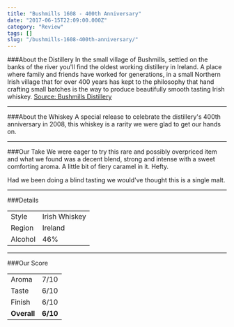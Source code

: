 ```yaml
---
title: "Bushmills 1608 - 400th Anniversary"
date: "2017-06-15T22:09:00.000Z"
category: "Review"
tags: []
slug: "/bushmills-1608-400th-anniversary/"
---
```

###About the Distillery
In the small village of Bushmills, settled on the banks of the river you'll find the oldest working distillery in Ireland. A place where family and friends have worked for generations, in a small Northern Irish village that for over 400 years has kept to the philosophy that hand crafting small batches is the way to produce beautifully smooth tasting Irish whiskey.
[Source: Bushmills Distillery](http://www.bushmills.com/distillery/)

---
###About the Whiskey
A special release to celebrate the distillery's 400th anniversary in 2008, this whiskey is a rarity we were glad to get our hands on.

---

###Our Take
We were eager to try this rare and possibly overpriced item and what we found was a decent blend, strong and intense with a sweet comforting aroma. A little bit of fiery caramel in it. Hefty. 

Had we been doing a blind tasting we would've thought this is a single malt.

---

###Details
<table>  
<tr>  
<td class="grey">Style</td><td>Irish Whiskey</td>  
</tr>  
<tr>  
<td class="grey">Region</td><td>Ireland</td>  
</tr>  
<tr>  
<td class="grey">Alcohol</td><td>46%</td>  
</tr>  
</table>


---

###Our Score
<table class="score-table">  
<tr>  
<td class="grey">Aroma</td><td>7/10</td>  
</tr>  
<tr>  
<td class="grey">Taste</td><td>6/10</td>  
</tr>  
<tr>  
<td class="grey">Finish</td><td>6/10</td>  
</tr>  
<tr>  
<td class="grey"><strong>Overall</strong></td><td><strong>6/10</strong></td>  
</tr>  
</table>
    